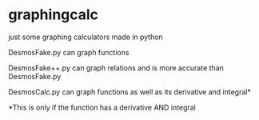 # graphingcalc

just some graphing calculators made in python

DesmosFake.py can graph functions

DesmosFake++.py can graph relations and is more accurate than DesmosFake.py

DesmosCalc.py can graph functions as well as its derivative and integral*

*This is only if the function has a derivative AND integral
